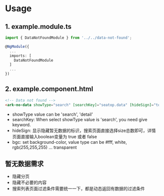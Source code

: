 # Usage

## 1. example.module.ts

```ts
import { DataNotFoundModule } from '../../data-not-found';

@NgModule({
  ...
  imports: [
    DataNotFoundModule
  ]
  ...
})
```

## 2. example.component.html

```html
<!-- Data not found -->
<ark-no-data showType="search" [searchKey]="seatop.data" [hideSign]="totalRecords" bgc="#fff"></ark-no-data>
```

- showType value can be 'search', 'detail'
- searchKey: When select showType value is 'search', you need give keyword.
- hideSign: 显示隐藏暂无数据的标识，搜索页面直接选择size总数即可，详情页面直接输入boolean变量为 true 或者 false
- bgc: set background-color, value type can be #fff, white, rgb(255,255,255) ... transparent

## 暂无数据需求

- 隐藏分页
- 隐藏不必要的内容
- 搜索列表页面过滤条件需要统一一下，都是动态返回有数据的过滤条件
